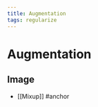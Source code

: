 ```yaml
---
title: Augmentation
tags: regularize
---
```


# Augmentation

## Image
- [[Mixup]]
#anchor















































































